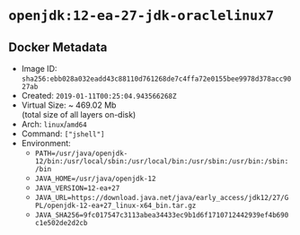 # `openjdk:12-ea-27-jdk-oraclelinux7`

## Docker Metadata

- Image ID: `sha256:ebb028a032eadd43c88110d761268de7c4ffa72e0155bee9978d378acc9027ab`
- Created: `2019-01-11T00:25:04.943566268Z`
- Virtual Size: ~ 469.02 Mb  
  (total size of all layers on-disk)
- Arch: `linux`/`amd64`
- Command: `["jshell"]`
- Environment:
  - `PATH=/usr/java/openjdk-12/bin:/usr/local/sbin:/usr/local/bin:/usr/sbin:/usr/bin:/sbin:/bin`
  - `JAVA_HOME=/usr/java/openjdk-12`
  - `JAVA_VERSION=12-ea+27`
  - `JAVA_URL=https://download.java.net/java/early_access/jdk12/27/GPL/openjdk-12-ea+27_linux-x64_bin.tar.gz`
  - `JAVA_SHA256=9fc017547c3113abea34433ec9b1d6f1710712442939ef4b690c1e502de2d2cb`

